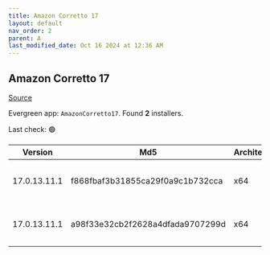 ```yaml
---
title: Amazon Corretto 17
layout: default
nav_order: 2
parent: A
last_modified_date: Oct 16 2024 at 12:36 AM
---
```


## Amazon Corretto 17

[Source](https://aws.amazon.com/corretto/)

Evergreen app: `AmazonCorretto17`. Found **2** installers.

Last check: 🟢

| Version      | Md5                              | Architecture | Type | URI                                                                                                                                                                                                              |
| ------------ | -------------------------------- | ------------ | ---- | ---------------------------------------------------------------------------------------------------------------------------------------------------------------------------------------------------------------- |
| 17.0.13.11.1 | f868fbaf3b31855ca29f0a9c1b732cca | x64          | msi  | [https://corretto.aws/downloads/resources/17.0.13.11.1/amazon-corretto-17.0.13.11.1-windows-x64.msi](https://corretto.aws/downloads/resources/17.0.13.11.1/amazon-corretto-17.0.13.11.1-windows-x64.msi)         |
| 17.0.13.11.1 | a98f33e32cb2f2628a4dfada9707299d | x64          | zip  | [https://corretto.aws/downloads/resources/17.0.13.11.1/amazon-corretto-17.0.13.11.1-windows-x64-jdk.zip](https://corretto.aws/downloads/resources/17.0.13.11.1/amazon-corretto-17.0.13.11.1-windows-x64-jdk.zip) |
